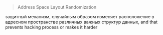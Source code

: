 > Address Space Layout Randomization

защитный механизм, случайным образом изменяет расположение в адресном пространстве различных важных структур данных, and that prevents hacking process or makes it harder